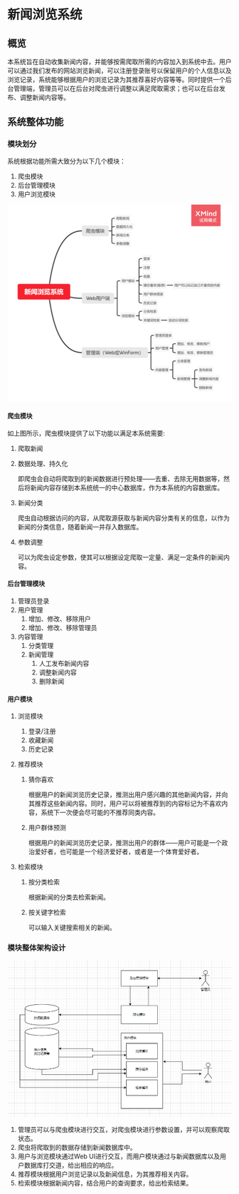 # 新闻浏览系统

## 概览

本系统旨在自动收集新闻内容，并能够按需爬取所需的内容加入到系统中去。用户可以通过我们发布的网站浏览新闻，可以注册登录账号以保留用户的个人信息以及浏览记录，系统能够根据用户的浏览记录为其推荐喜好内容等等。同时提供一个后台管理端，管理员可以在后台对爬虫进行调整以满足爬取需求；也可以在后台发布、调整新闻内容等。

## 系统整体功能

### 模块划分

系统根据功能所需大致分为以下几个模块：

1. 爬虫模块
2. 后台管理模块
3. 用户浏览模块

![新闻浏览系统](/img/新闻浏览系统.png)

#### 爬虫模块

如上图所示，爬虫模块提供了以下功能以满足本系统需要:

1. 爬取新闻

2. 数据处理、持久化

   即爬虫会自动将爬取到的新闻数据进行预处理——去重、去除无用数据等，然后将新闻内容存储到本系统统一的中心数据库，作为本系统的内容数据库。

3. 新闻分类

   爬虫自动根据访问的内容，从爬取源获取与新闻内容分类有关的信息，以作为新闻的分类信息，随着新闻一并存入数据库。

4. 参数调整

   可以为爬虫设定参数，使其可以根据设定爬取一定量、满足一定条件的新闻内容。

#### 后台管理模块

1. 管理员登录
2. 用户管理
   1. 增加、修改、移除用户
   2. 增加、修改、移除管理员
3. 内容管理
   1. 分类管理
   2. 新闻管理
      1. 人工发布新闻内容
      2. 调整新闻内容
      3. 删除新闻

#### 用户模块

1. 浏览模块

   1. 登录/注册
   2. 收藏新闻
   3. 历史记录

2. 推荐模块

   1. 猜你喜欢

      根据用户的新闻浏览历史记录，推测出用户感兴趣的其他新闻内容，并向其推荐这些新闻内容。同时，用户可以将被推荐到的内容标记为不喜欢内容，系统下一次便会尽可能的不推荐同类内容。

   2. 用户群体预测

      根据用户的新闻浏览历史记录，推测出用户的群体——用户可能是一个政治爱好者，也可能是一个经济爱好者，或者是一个体育爱好者。

3. 检索模块

   1. 按分类检索

      根据新闻的分类去检索新闻。

   2. 按关键字检索

      可以输入关键搜索相关的新闻。

### 模块整体架构设计

![image-20210517144303205](/img/整体架构.png)

1. 管理员可以与爬虫模块进行交互，对爬虫模块进行参数设置，并可以观察爬取状态。
2. 爬虫将爬取到的数据存储到新闻数据库中。
3. 用户与浏览模块通过Web UI进行交互，而用户模块通过与新闻数据库以及用户数据库打交道，给出相应的响应。
4. 推荐模块根据用户浏览记录以及新闻信息，为其推荐相关内容。
5. 检索模块根据新闻内容，结合用户的查询要求，给出检索结果。